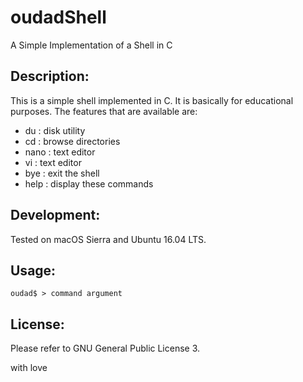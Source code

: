 # oudadShell
A Simple Implementation of a Shell in C

## Description:
This is a simple shell implemented in C. It is basically for educational purposes. The features that are available are:
- du : disk utility
- cd : browse directories
- nano : text editor
- vi : text editor
- bye : exit the shell
- help : display these commands

## Development: 
Tested on macOS Sierra and Ubuntu 16.04 LTS.

## Usage:
```
oudad$ > command argument
```
## License:
Please refer to GNU General Public License 3.

with love
